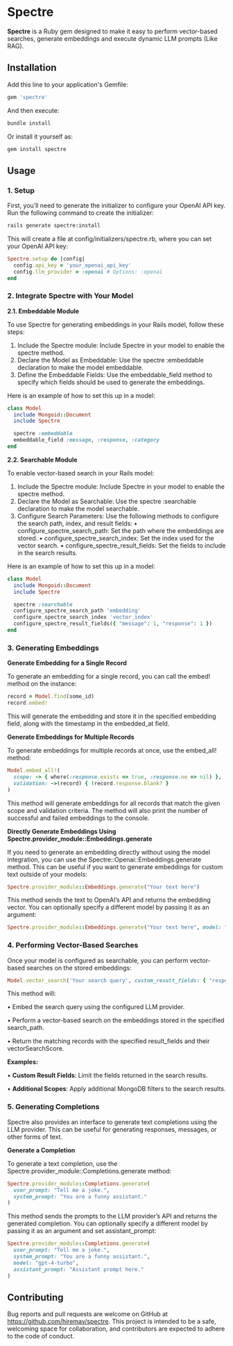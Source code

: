 # Spectre

**Spectre** is a Ruby gem designed to make it easy to perform vector-based searches, generate embeddings and execute dynamic LLM prompts (Like RAG).

## Installation

Add this line to your application's Gemfile:

```ruby
gem 'spectre'
```
And then execute:
```bash
bundle install
```
Or install it yourself as:
```bash
gem install spectre
```
## Usage

### 1. Setup

First, you’ll need to generate the initializer to configure your OpenAI API key. Run the following command to create the initializer:
```bash
rails generate spectre:install
```
This will create a file at config/initializers/spectre.rb, where you can set your OpenAI API key:
```ruby
Spectre.setup do |config|
  config.api_key = 'your_openai_api_key'
  config.llm_provider = :openai # Options: :openai
end
```
### 2. Integrate Spectre with Your Model

**2.1. Embeddable Module**

To use Spectre for generating embeddings in your Rails model, follow these steps:

1.	Include the Spectre module:
Include Spectre in your model to enable the spectre method.
2.	Declare the Model as Embeddable:
Use the spectre :embeddable declaration to make the model embeddable.
3.	Define the Embeddable Fields:
Use the embeddable_field method to specify which fields should be used to generate the embeddings.

Here is an example of how to set this up in a model:
```ruby
class Model
  include Mongoid::Document
  include Spectre

  spectre :embeddable
  embeddable_field :message, :response, :category
end
```

**2.2. Searchable Module**

To enable vector-based search in your Rails model:

1.	Include the Spectre module:
Include Spectre in your model to enable the spectre method.
2.	Declare the Model as Searchable:
Use the spectre :searchable declaration to make the model searchable.
3.	Configure Search Parameters:
Use the following methods to configure the search path, index, and result fields:
•	configure_spectre_search_path: Set the path where the embeddings are stored.
•	configure_spectre_search_index: Set the index used for the vector search.
•	configure_spectre_result_fields: Set the fields to include in the search results.

Here is an example of how to set this up in a model:

```ruby
class Model
  include Mongoid::Document
  include Spectre

  spectre :searchable
  configure_spectre_search_path 'embedding'
  configure_spectre_search_index 'vector_index'
  configure_spectre_result_fields({ "message": 1, "response": 1 })
end
```

### 3. Generating Embeddings

**Generate Embedding for a Single Record**

To generate an embedding for a single record, you can call the embed! method on the instance:
```ruby
record = Model.find(some_id)
record.embed!
```
This will generate the embedding and store it in the specified embedding field, along with the timestamp in the embedded_at field.

**Generate Embeddings for Multiple Records**

To generate embeddings for multiple records at once, use the embed_all! method:
```ruby
Model.embed_all!(
  scope: -> { where(:response.exists => true, :response.ne => nil) },
  validation: ->(record) { !record.response.blank? }
)
```
This method will generate embeddings for all records that match the given scope and validation criteria. The method will also print the number of successful and failed embeddings to the console.

**Directly Generate Embeddings Using Spectre.provider_module::Embeddings.generate**

If you need to generate an embedding directly without using the model integration, you can use the Spectre::Openai::Embeddings.generate method. This can be useful if you want to generate embeddings for custom text outside of your models:

```ruby
Spectre.provider_module::Embeddings.generate("Your text here")
```

This method sends the text to OpenAI’s API and returns the embedding vector. You can optionally specify a different model by passing it as an argument:

```ruby
Spectre.provider_module::Embeddings.generate("Your text here", model: "text-embedding-3-large")
```

### 4. Performing Vector-Based Searches

Once your model is configured as searchable, you can perform vector-based searches on the stored embeddings:

```ruby
Model.vector_search('Your search query', custom_result_fields: { "response" => 1 }, additional_scopes: [{ "$match": { "category": "science" } }])
```

This method will:

•	Embed the search query using the configured LLM provider.

•	Perform a vector-based search on the embeddings stored in the specified search_path.

•	Return the matching records with the specified result_fields and their vectorSearchScore.

**Examples:**

•	**Custom Result Fields**: Limit the fields returned in the search results.

•	**Additional Scopes**: Apply additional MongoDB filters to the search results.

### 5. Generating Completions

Spectre also provides an interface to generate text completions using the LLM provider. This can be useful for generating responses, messages, or other forms of text.

**Generate a Completion**

To generate a text completion, use the Spectre.provider_module::Completions.generate method:
    
```ruby
Spectre.provider_module::Completions.generate(
  user_prompt: "Tell me a joke.",
  system_prompt: "You are a funny assistant."
)
```

This method sends the prompts to the LLM provider’s API and returns the generated completion. You can optionally specify a different model by passing it as an argument and set assistant_prompt:

```ruby
Spectre.provider_module::Completions.generate(
  user_prompt: "Tell me a joke.",
  system_prompt: "You are a funny assistant.",
  model: "gpt-4-turbo",
  assistant_prompt: "Assistant prompt here."
)
```

## Contributing
Bug reports and pull requests are welcome on GitHub at https://github.com/hiremav/spectre. This project is intended to be a safe, welcoming space for collaboration, and contributors are expected to adhere to the code of conduct.

